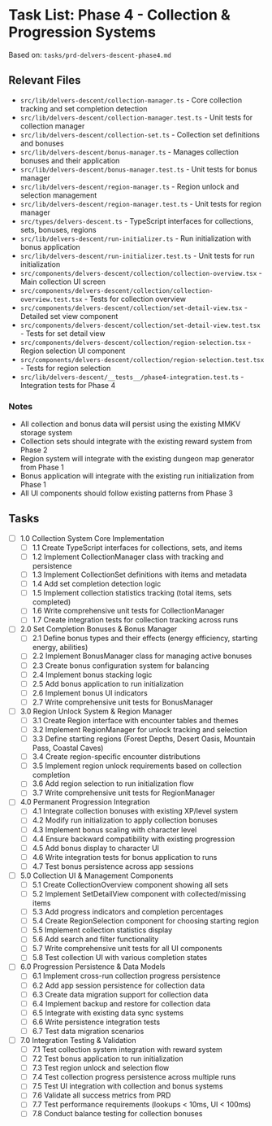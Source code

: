 # Task List: Phase 4 - Collection & Progression Systems

Based on: `tasks/prd-delvers-descent-phase4.md`

## Relevant Files

- `src/lib/delvers-descent/collection-manager.ts` - Core collection tracking and set completion detection
- `src/lib/delvers-descent/collection-manager.test.ts` - Unit tests for collection manager
- `src/lib/delvers-descent/collection-set.ts` - Collection set definitions and bonuses
- `src/lib/delvers-descent/bonus-manager.ts` - Manages collection bonuses and their application
- `src/lib/delvers-descent/bonus-manager.test.ts` - Unit tests for bonus manager
- `src/lib/delvers-descent/region-manager.ts` - Region unlock and selection management
- `src/lib/delvers-descent/region-manager.test.ts` - Unit tests for region manager
- `src/types/delvers-descent.ts` - TypeScript interfaces for collections, sets, bonuses, regions
- `src/lib/delvers-descent/run-initializer.ts` - Run initialization with bonus application
- `src/lib/delvers-descent/run-initializer.test.ts` - Unit tests for run initialization
- `src/components/delvers-descent/collection/collection-overview.tsx` - Main collection UI screen
- `src/components/delvers-descent/collection/collection-overview.test.tsx` - Tests for collection overview
- `src/components/delvers-descent/collection/set-detail-view.tsx` - Detailed set view component
- `src/components/delvers-descent/collection/set-detail-view.test.tsx` - Tests for set detail view
- `src/components/delvers-descent/collection/region-selection.tsx` - Region selection UI component
- `src/components/delvers-descent/collection/region-selection.test.tsx` - Tests for region selection
- `src/lib/delvers-descent/__tests__/phase4-integration.test.ts` - Integration tests for Phase 4

### Notes

- All collection and bonus data will persist using the existing MMKV storage system
- Collection sets should integrate with the existing reward system from Phase 2
- Region system will integrate with the existing dungeon map generator from Phase 1
- Bonus application will integrate with the existing run initialization from Phase 1
- All UI components should follow existing patterns from Phase 3

## Tasks

- [ ] 1.0 Collection System Core Implementation
  - [ ] 1.1 Create TypeScript interfaces for collections, sets, and items
  - [ ] 1.2 Implement CollectionManager class with tracking and persistence
  - [ ] 1.3 Implement CollectionSet definitions with items and metadata
  - [ ] 1.4 Add set completion detection logic
  - [ ] 1.5 Implement collection statistics tracking (total items, sets completed)
  - [ ] 1.6 Write comprehensive unit tests for CollectionManager
  - [ ] 1.7 Create integration tests for collection tracking across runs

- [ ] 2.0 Set Completion Bonuses & Bonus Manager
  - [ ] 2.1 Define bonus types and their effects (energy efficiency, starting energy, abilities)
  - [ ] 2.2 Implement BonusManager class for managing active bonuses
  - [ ] 2.3 Create bonus configuration system for balancing
  - [ ] 2.4 Implement bonus stacking logic
  - [ ] 2.5 Add bonus application to run initialization
  - [ ] 2.6 Implement bonus UI indicators
  - [ ] 2.7 Write comprehensive unit tests for BonusManager

- [ ] 3.0 Region Unlock System & Region Manager
  - [ ] 3.1 Create Region interface with encounter tables and themes
  - [ ] 3.2 Implement RegionManager for unlock tracking and selection
  - [ ] 3.3 Define starting regions (Forest Depths, Desert Oasis, Mountain Pass, Coastal Caves)
  - [ ] 3.4 Create region-specific encounter distributions
  - [ ] 3.5 Implement region unlock requirements based on collection completion
  - [ ] 3.6 Add region selection to run initialization flow
  - [ ] 3.7 Write comprehensive unit tests for RegionManager

- [ ] 4.0 Permanent Progression Integration
  - [ ] 4.1 Integrate collection bonuses with existing XP/level system
  - [ ] 4.2 Modify run initialization to apply collection bonuses
  - [ ] 4.3 Implement bonus scaling with character level
  - [ ] 4.4 Ensure backward compatibility with existing progression
  - [ ] 4.5 Add bonus display to character UI
  - [ ] 4.6 Write integration tests for bonus application to runs
  - [ ] 4.7 Test bonus persistence across app sessions

- [ ] 5.0 Collection UI & Management Components
  - [ ] 5.1 Create CollectionOverview component showing all sets
  - [ ] 5.2 Implement SetDetailView component with collected/missing items
  - [ ] 5.3 Add progress indicators and completion percentages
  - [ ] 5.4 Create RegionSelection component for choosing starting region
  - [ ] 5.5 Implement collection statistics display
  - [ ] 5.6 Add search and filter functionality
  - [ ] 5.7 Write comprehensive unit tests for all UI components
  - [ ] 5.8 Test collection UI with various completion states

- [ ] 6.0 Progression Persistence & Data Models
  - [ ] 6.1 Implement cross-run collection progress persistence
  - [ ] 6.2 Add app session persistence for collection data
  - [ ] 6.3 Create data migration support for collection data
  - [ ] 6.4 Implement backup and restore for collection data
  - [ ] 6.5 Integrate with existing data sync systems
  - [ ] 6.6 Write persistence integration tests
  - [ ] 6.7 Test data migration scenarios

- [ ] 7.0 Integration Testing & Validation
  - [ ] 7.1 Test collection system integration with reward system
  - [ ] 7.2 Test bonus application to run initialization
  - [ ] 7.3 Test region unlock and selection flow
  - [ ] 7.4 Test collection progress persistence across multiple runs
  - [ ] 7.5 Test UI integration with collection and bonus systems
  - [ ] 7.6 Validate all success metrics from PRD
  - [ ] 7.7 Test performance requirements (lookups < 10ms, UI < 100ms)
  - [ ] 7.8 Conduct balance testing for collection bonuses
